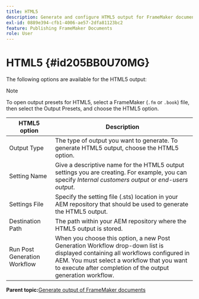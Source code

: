 ```yaml
---
title: HTML5
description: Generate and configure HTML5 output for FrameMaker documents in AEM Guides.
exl-id: 0889e394-cfb1-4006-ae57-2dfa81123bc2
feature: Publishing FrameMaker Documents
role: User
---
```

# HTML5 {#id205BB0U70MG}

The following options are available for the HTML5 output:

>[!NOTE]
>
> To open output presets for HTML5, select a FrameMaker \(`.fm` or `.book`\) file, then select the Output Presets, and choose the HTML5 option.

|HTML5 option|Description|
|------------|-----------|
|Output Type|The type of output you want to generate. To generate HTML5 output, choose the HTML5 option.|
|Setting Name|Give a descriptive name for the HTML5 output settings you are creating. For example, you can specify *Internal customers output* or *end-users output*.|
|Settings File|Specify the setting file \(.sts\) location in your AEM repository that should be used to generate the HTML5 output.|
|Destination Path|The path within your AEM repository where the HTML5 output is stored.|
|Run Post Generation Workflow|When you choose this option, a new Post Generation Workflow drop-down list is displayed containing all workflows configured in AEM. You must select a workflow that you want to execute after completion of the output generation workflow.|

**Parent topic:**[Generate output of FrameMaker documents](fm-output-generatation.md)
